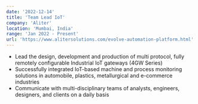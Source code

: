 ```yaml
---
date: '2022-12-14'
title: 'Team Lead IoT'
company: 'Aliter'
location: 'Mumbai, India'
range: 'Jan 2022 - Present'
url: 'https://www.alitersolutions.com/evolve-automation-platform.html'
---
```


- Lead the design, development and production of multi protocol, fully remotely configurable Industrial IoT gateways (4GW Series)
- Successfully integrated IoT-based machine and process monitoring solutions in automobile, plastics, metallurgical and e-commerce industries
- Communicate with multi-disciplinary teams of analysts, engineers, designers, and clients on a daily basis
